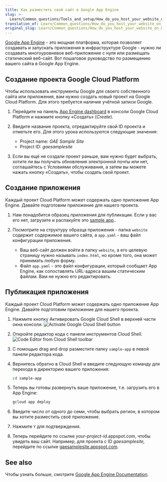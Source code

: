 ```yaml
---
title: Как разместить свой сайт в Google App Engine
slug: >-
  Learn/Common_questions/Tools_and_setup/How_do_you_host_your_website_on_Google_App_Engine
translation_of: Learn/Common_questions/How_do_you_host_your_website_on_Google_App_Engine
original_slug: Learn/Common_questions/How_do_you_host_your_website_on_Google_App_Engine
---
```


[Google App Engine](https://cloud.google.com/appengine/) - это мощная платформа, которая позволяет создавать и запускать приложения в инфраструктуре Google - нужно ли создавать многоуровневое веб-приложение с нуля или размещать статический веб-сайт. Вот пошаговое руководство по размещению вашего сайта в Google App Engine.

## Создание проекта Google Cloud Platform

Чтобы использовать инструменты Google для своего собственного сайта или приложения, вам нужно создать новый проект на Google Cloud Platform. Для этого требуется наличие учётной записи Google.

1. Перейдите на панель [App Engine dashboard](https://console.cloud.google.com/projectselector/appengine) в консоли Google Cloud Platform и нажмите кнопку «Создать» (_Create_).
2. Введите название проекта, отредактируйте свой ID проекта и отметьте его. Для этого урока используются следующие значения:

   - Project name: _GAE Sample Site_
   - Project ID: _gaesamplesite_

3. Если вы ещё не создали проект раньше, вам нужно будет выбрать, хотите ли вы получать обновления электронной почты или нет, соглашайтесь с Условиями обслуживания, а затем вы можете нажать кнопку «Создать», чтобы создать свой проект.

## Создание приложения

Каждый проект Cloud Platform может содержать одно приложение App Engine. Давайте подготовим приложение для нашего проекта.

1. Нам понадобится образец приложения для публикации. Если у вас его нет, загрузите и распакуйте это [sample app](http://gaesamplesite.appspot.com/downloads.html)..
2. Посмотрите на структуру образца приложения - папка `website` содержит содержимое вашего сайта, а `app.yaml` - ваш файл конфигурации приложения.

   - Ваш веб-сайт должен войти в папку `website`, а его целевую страницу нужно называть `index.html`, но кроме того, она может принимать любую форму.
   - Файл `app.yaml` - это файл конфигурации, который сообщает App Engine, как сопоставлять URL-адреса вашим статическим файлам. Вам не нужно его редактировать.

## Публикация приложения

Каждый проект Cloud Platform может содержать одно приложение App Engine. Давайте подготовим приложение для нашего проекта.

1. Нажмите кнопку Активировать Google Cloud Shell в верхней части окна консоли.
   ![Activate Google Cloud Shell button](activate-google-cloud-shell-button.png)
2. Откройте редактор кода с панели инструментов Cloud Shell.
   ![Code Editor from Cloud Shell toolbar](screen_shot_2018-05-09_at_23.13.21.png)
3. С помощью drag and drop разместите папку `sample-app` в левой панели редактора кода.
4. Вернитесь обратно в Cloud Shell и введите следующую команду для перехода в директорию вашего приложения:

   ```bash
   cd sample-app
   ```

5. Теперь вы готовы развернуть ваше приложение, т.е. загрузить его в App Engine:

   ```bash
   gcloud app deploy
   ```

6. Введите число от одного до семи, чтобы выбрать регион, в котором вы хотите разместить своё приложение.
7. Нажмите `Y` для подтверждения.
8. Теперь перейдите по ссылке _your-project-id_.appspot.com, чтобы увидеть ваш сайт. Например, для проекта с ID _gaesamplesite,_ перейдите по ссылке [gaesamplesite.appspot.com](http://gaesamplesite.appspot.com/).

## See also

Чтобы узнать больше, смотрите [Google App Engine Documentation](https://cloud.google.com/appengine/docs/).
